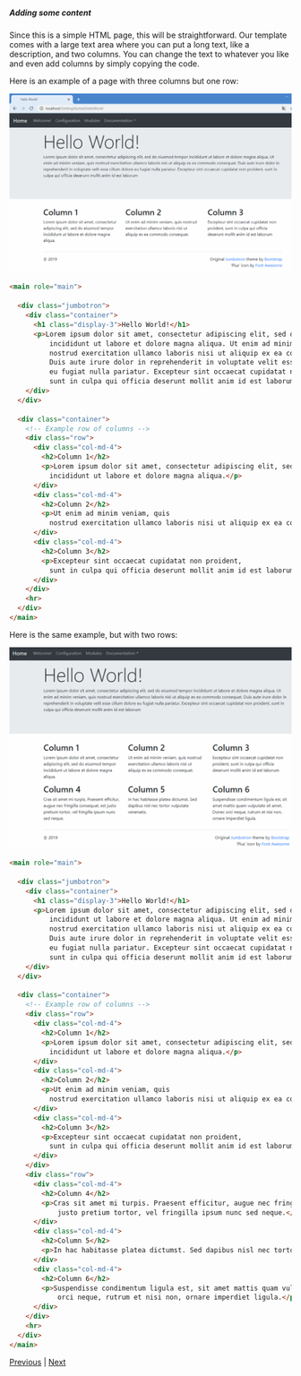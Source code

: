 ##### Adding some content
Since this is a simple HTML page, this will be straightforward. Our template comes with a large text area where you can put a long text, like a description, and two columns. You can change the text to whatever you like and even add columns by simply copying the code.

Here is an example of a page with three columns but one row:<br/>

![gettingStarted-LoremIpsum3Col.PNG](images/gettingStarted-LoremIpsum3Col.PNG)
```html
<main role="main">

  <div class="jumbotron">
    <div class="container">
      <h1 class="display-3">Hello World!</h1>
      <p>Lorem ipsum dolor sit amet, consectetur adipiscing elit, sed do eiusmod tempor
          incididunt ut labore et dolore magna aliqua. Ut enim ad minim veniam, quis 
          nostrud exercitation ullamco laboris nisi ut aliquip ex ea commodo consequat.
          Duis aute irure dolor in reprehenderit in voluptate velit esse cillum dolore
          eu fugiat nulla pariatur. Excepteur sint occaecat cupidatat non proident, 
          sunt in culpa qui officia deserunt mollit anim id est laborum</p>
    </div>
  </div>

  <div class="container">
    <!-- Example row of columns -->
    <div class="row">
      <div class="col-md-4">
        <h2>Column 1</h2>
        <p>Lorem ipsum dolor sit amet, consectetur adipiscing elit, sed do eiusmod tempor
          incididunt ut labore et dolore magna aliqua.</p>
      </div>
      <div class="col-md-4">
        <h2>Column 2</h2>
        <p>Ut enim ad minim veniam, quis 
          nostrud exercitation ullamco laboris nisi ut aliquip ex ea commodo consequat.</p>
      </div>
      <div class="col-md-4">
        <h2>Column 3</h2>
        <p>Excepteur sint occaecat cupidatat non proident, 
          sunt in culpa qui officia deserunt mollit anim id est laborum</p>
      </div>
    </div>
    <hr>
  </div>
</main>
```
Here is the same example, but with two rows:<br/>

![gettingStarted-LoremIpsum6Col.PNG](./images/gettingStarted-LoremIpsum6Col.PNG)
```html
<main role="main">

  <div class="jumbotron">
    <div class="container">
      <h1 class="display-3">Hello World!</h1>
      <p>Lorem ipsum dolor sit amet, consectetur adipiscing elit, sed do eiusmod tempor
          incididunt ut labore et dolore magna aliqua. Ut enim ad minim veniam, quis 
          nostrud exercitation ullamco laboris nisi ut aliquip ex ea commodo consequat.
          Duis aute irure dolor in reprehenderit in voluptate velit esse cillum dolore
          eu fugiat nulla pariatur. Excepteur sint occaecat cupidatat non proident, 
          sunt in culpa qui officia deserunt mollit anim id est laborum</p>
    </div>
  </div>

  <div class="container">
    <!-- Example row of columns -->
    <div class="row">
      <div class="col-md-4">
        <h2>Column 1</h2>
        <p>Lorem ipsum dolor sit amet, consectetur adipiscing elit, sed do eiusmod tempor
          incididunt ut labore et dolore magna aliqua.</p>
      </div>
      <div class="col-md-4">
        <h2>Column 2</h2>
        <p>Ut enim ad minim veniam, quis 
          nostrud exercitation ullamco laboris nisi ut aliquip ex ea commodo consequat.</p>
      </div>
      <div class="col-md-4">
        <h2>Column 3</h2>
        <p>Excepteur sint occaecat cupidatat non proident, 
          sunt in culpa qui officia deserunt mollit anim id est laborum</p>
      </div>
    </div>
    <div class="row">
      <div class="col-md-4">
        <h2>Column 4</h2>
        <p>Cras sit amet mi turpis. Praesent efficitur, augue nec fringilla consequat, est 
            justo pretium tortor, vel fringilla ipsum nunc sed neque.</p>
      </div>
      <div class="col-md-4">
        <h2>Column 5</h2>
        <p>In hac habitasse platea dictumst. Sed dapibus nisl nec tortor vulputate venenatis.</p>
      </div>
      <div class="col-md-4">
        <h2>Column 6</h2>
        <p>Suspendisse condimentum ligula est, sit amet mattis quam vulputate sit amet. Donec
            orci neque, rutrum et nisi non, ornare imperdiet ligula.</p>
      </div>
    </div>
    <hr>
  </div>
</main>
```

[Previous](./Page03-SettingATitle) | [Next](./Page05-CreatingAThemeFunction)